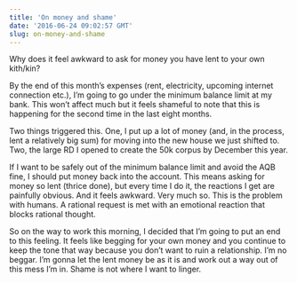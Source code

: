 ```yaml
---
title: 'On money and shame'
date: '2016-06-24 09:02:57 GMT'
slug: on-money-and-shame
---
```

Why does it feel awkward to ask for money you have lent to your own kith/kin?

By the end of this month’s expenses (rent, electricity, upcoming internet connection etc.), I’m going to go under the minimum balance limit at my bank. This won’t affect much but it feels shameful to note that this is happening for the second time in the last eight months.

Two things triggered this. One, I put up a lot of money (and, in the process, lent a relatively big sum) for moving into the new house we just shifted to. Two, the large RD I opened to create the 50k corpus by December this year.

If I want to be safely out of the minimum balance limit and avoid the AQB fine, I should put money back into the account. This means asking for money so lent (thrice done), but every time I do it, the reactions I get are painfully obvious. And it feels awkward. Very much so. This is the problem with humans. A rational request is met with an emotional reaction that blocks rational thought.

So on the way to work this morning, I decided that I’m going to put an end to this feeling. It feels like begging for your own money and you continue to keep the tone that way because you don’t want to ruin a relationship. I’m no beggar. I’m gonna let the lent money be as it is and work out a way out of this mess I’m in. Shame is not where I want to linger.